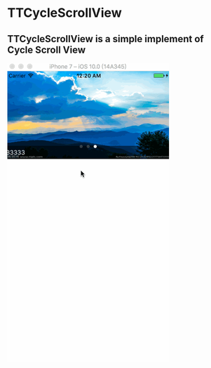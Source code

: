 # TTCycleScrollView
## TTCycleScrollView is a simple implement of Cycle Scroll View
![Demo](https://github.com/SecretTree/TTCycleScrollView/blob/master/CycleScrollView.gif)
